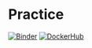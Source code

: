 # Practice
[![Binder](https://mybinder.org/badge_logo.svg)](https://mybinder.org/v2/gh/SaveliyBondar/Practice/HEAD?labpath=Picture_dz1.ipynb)
[![DockerHub](https://img.shields.io/badge/open-docker-purple.svg)](https://hub.docker.com/repository/docker/saveliybondar/practicefour/general)
